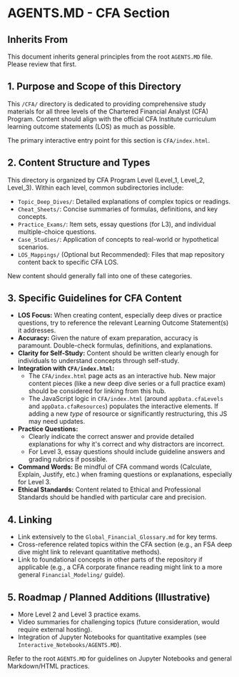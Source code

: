 # AGENTS.MD - CFA Section

## Inherits From
This document inherits general principles from the root `AGENTS.MD` file. Please review that first.

## 1. Purpose and Scope of this Directory
This `/CFA/` directory is dedicated to providing comprehensive study materials for all three levels of the Chartered Financial Analyst (CFA) Program. Content should align with the official CFA Institute curriculum learning outcome statements (LOS) as much as possible.

The primary interactive entry point for this section is `CFA/index.html`.

## 2. Content Structure and Types
This directory is organized by CFA Program Level (Level_1, Level_2, Level_3). Within each level, common subdirectories include:
*   `Topic_Deep_Dives/`: Detailed explanations of complex topics or readings.
*   `Cheat_Sheets/`: Concise summaries of formulas, definitions, and key concepts.
*   `Practice_Exams/`: Item sets, essay questions (for L3), and individual multiple-choice questions.
*   `Case_Studies/`: Application of concepts to real-world or hypothetical scenarios.
*   `LOS_Mappings/` (Optional but Recommended): Files that map repository content back to specific CFA LOS.

New content should generally fall into one of these categories.

## 3. Specific Guidelines for CFA Content
*   **LOS Focus:** When creating content, especially deep dives or practice questions, try to reference the relevant Learning Outcome Statement(s) it addresses.
*   **Accuracy:** Given the nature of exam preparation, accuracy is paramount. Double-check formulas, definitions, and explanations.
*   **Clarity for Self-Study:** Content should be written clearly enough for individuals to understand concepts through self-study.
*   **Integration with `CFA/index.html`:**
    *   The `CFA/index.html` page acts as an interactive hub. New major content pieces (like a new deep dive series or a full practice exam) should be considered for linking from this hub.
    *   The JavaScript logic in `CFA/index.html` (around `appData.cfaLevels` and `appData.cfaResources`) populates the interactive elements. If adding a new *type* of resource or significantly restructuring, this JS may need updates.
*   **Practice Questions:**
    *   Clearly indicate the correct answer and provide detailed explanations for why it's correct and why distractors are incorrect.
    *   For Level 3, essay questions should include guideline answers and grading rubrics if possible.
*   **Command Words:** Be mindful of CFA command words (Calculate, Explain, Justify, etc.) when framing questions or explanations, especially for Level 3.
*   **Ethical Standards:** Content related to Ethical and Professional Standards should be handled with particular care and precision.

## 4. Linking
*   Link extensively to the `Global_Financial_Glossary.md` for key terms.
*   Cross-reference related topics within the CFA section (e.g., an FSA deep dive might link to relevant quantitative methods).
*   Link to foundational concepts in other parts of the repository if applicable (e.g., a CFA corporate finance reading might link to a more general `Financial_Modeling/` guide).

## 5. Roadmap / Planned Additions (Illustrative)
*   More Level 2 and Level 3 practice exams.
*   Video summaries for challenging topics (future consideration, would require external hosting).
*   Integration of Jupyter Notebooks for quantitative examples (see `Interactive_Notebooks/AGENTS.MD`).

Refer to the root `AGENTS.MD` for guidelines on Jupyter Notebooks and general Markdown/HTML practices.
